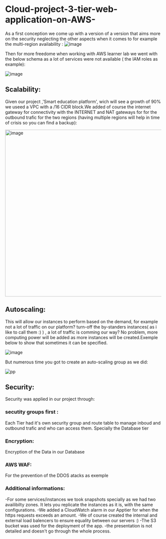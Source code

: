 # Cloud-project-3-tier-web-application-on-AWS-

As a first conception we come up with a version of a version that aims more on the security neglecting the other aspects when it comes to for example the multi-region availability :
![image](https://github.com/GuiguiSalma/Cloud-project-3-tier-web-application-on-AWS-/assets/132245605/ba0a25aa-8e09-4940-96bc-43696d798c2d)

Then for more freedome when working with AWS learner lab we went with the below schema as a lot of services were not available ( the IAM roles as example):


![image](https://github.com/GuiguiSalma/Cloud-project-3-tier-web-application-on-AWS-/assets/132245605/7cac019a-6d33-4cba-8eea-d91957072d31)

## Scalability:
Given our project ,'Smart education platform', wich will see a growth of 90%  we useed a VPC with a  /16 CIDR block.We added of course the internet gateway for connectivity with the INTERNET and NAT gateways for for the outbound trafic for the two regions (having multiple regions will help in time of crisis so you can find a backup):

<img width="537" alt="image" src="https://github.com/GuiguiSalma/Cloud-project-3-tier-web-application-on-AWS-/assets/132245605/b3d94d79-bdcb-46d7-8ad6-df0b6d64cfd7">

## Autoscaling:
This will allow our instances to perform based on the demand, for example not a lot of traffic on our platform? turn-off the by-standers instances( as i like to call them :) ) , a lot of traffic is comming our way? No problem, more computing power will be added as more instances will be created.Exemple below to show that sometimes it can be specified.

![image](https://github.com/GuiguiSalma/Cloud-project-3-tier-web-application-on-AWS-/assets/132245605/7ff41d70-438c-4c0d-b110-80367d092342)

But numerous time you got to create an auto-scaling group as we did:

![pp](https://github.com/GuiguiSalma/Cloud-project-3-tier-web-application-on-AWS-/assets/132245605/a0eb2ee0-56fb-4b6e-b2fd-425d98b514b3)

## Security:
Security was applied in our project  through:
### secutity groups first :
  Each Tier had it's own security group and route table to manage inboud and outbound trafic and who can access them. Specially the Database tier
### Encryption:
  Encryption of the Data in our Database
### AWS WAF:
  For the prevention of the DDOS atacks as exemple

### Additional informations:
-For some services/instances we took snapshots specially as we had two availibilty zones. It lets you replicate the instances as it is, with the same configurations.
-We added a CloudWatch alarm in our Apptier for when the https requests exceeds an amount.
-We of course created the internal and external load balencers to ensure equality between our servers :)
-The S3 bucket was used for the deployment of the app.
-the presentation is not detailed and doesn't go through the whole process.

